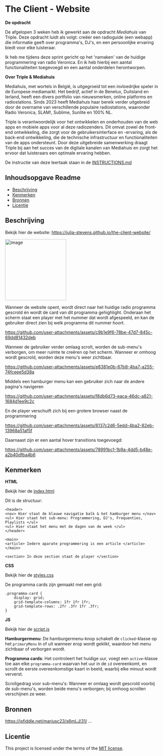 # The Client - Website

**De opdracht**

De afgelopen 3 weken heb ik gewerkt aan de opdracht _Mediahuis_ van Triple. Deze opdracht luidt als volgt: creëer een radioguide (een webapp) die informatie geeft over programma's, DJ's, en een persoonlijke ervaring biedt voor elke luisteraar. 

Ik heb me tijdens deze sprint gericht op het 'namaken' van de huidige programmering van radio Veronica. En ik heb hierbij een aantal functionaliteiten toegevoegd en een aantal onderdelen herontworpen. 

**Over Triple & Mediahuis**

Mediahuis, met wortels in België, is uitgegroeid tot een invloedrijke speler in de Europese mediamarkt. Het bedrijf, actief in de Benelux, Duitsland en Ierland, heeft een divers portfolio van nieuwsmerken, online platforms en radiostations. Sinds 2023 heeft Mediahuis haar bereik verder uitgebreid door de overname van verschillende populaire radiostations, waaronder Radio Veronica, SLAM!, Sublime, Sunlite en 100% NL. 

Triple is verantwoordelijk voor het ontwikkelen en onderhouden van de web apps en mobiele apps voor al deze radiozenders. Dit omvat zowel de front-end ontwikkeling, die zorgt voor de gebruikersinterface en -ervaring, als de back-end ontwikkeling, die de technische infrastructuur en functionaliteiten van de apps ondersteunt. Door deze uitgebreide samenwerking draagt Triple bij aan het succes van de digitale kanalen van Mediahuis en zorgt het ervoor dat luisteraars een optimale ervaring hebben.

De instructie van deze leertaak staan in de [INSTRUCTIONS.md](https://github.com/fdnd-task/the-client-website/blob/main/docs/INSTRUCTIONS.md)

## Inhoudsopgave Readme

  * [Beschrijving](#beschrijving)
  * [Kenmerken](#kenmerken)
  * [Bronnen](#bronnen)
  * [Licentie](#licentie)

## Beschrijving
<!-- In de Beschrijving staat hoe je project er uit ziet, hoe het werkt en wat je er mee kan. -->
<!-- Voeg een mooie poster visual toe 📸 -->
<!-- Voeg een link toe naar Github Pages 🌐-->

Bekijk hier de website: https://julia-stevens.github.io/the-client-website/

<img width="200" alt="image" src="https://github.com/user-attachments/assets/f9c9efef-e1fe-4c61-921b-a73dc14c9f2c">

Wanneer de website opent, wordt direct naar het huidige radio programma gescrold én wordt de card van dit programma gehighlight. Onderaan het scherm staat een player met het nummer dat wordt afgespeeld, en kan de gebruiker direct zien bij welk programma dit nummer hoort. 

https://github.com/user-attachments/assets/c9b1e9f6-78be-47d7-845c-69dd81432deb

Wanneer de gebruiker verder omlaag scrolt, worden de sub-menu's verborgen, om meer ruimte te creëren op het scherm. Wanneer er omhoog wordt gescrold, worden deze menu's weer zichtbaar. 

https://github.com/user-attachments/assets/e8381e0b-67b8-4ba7-a255-74fceee5d38a

Middels een hamburger menu kan een gebruiker zich naar de andere pagina's navigeren 

https://github.com/user-attachments/assets/f8db6d73-eaca-46dc-a821-1684d1ee9c2c

En de player verschuift zich bij een grotere browser naast de programmering

https://github.com/user-attachments/assets/6137c2d6-5edd-4ba2-82eb-13968a51af5f

Daarnaast zijn er een aantal hover transitions toegevoegd:  

https://github.com/user-attachments/assets/78991bc1-1b9a-4dd5-b48e-a2b40dfba4b6

## Kenmerken
<!-- Bij Kenmerken staat welke technieken zijn gebruikt en hoe. Wat is de HTML structuur? Wat zijn de belangrijkste dingen in CSS? Wat is er met Javascript gedaan en hoe? Misschien heb je een framwork of library gebruikt? -->

**HTML**

Bekijk hier de [index.html](https://github.com/julia-stevens/the-client-website/blob/main/index.html)

Dit is de structuur: 

```
<header>
<nav> Hier staat de blauwe navigatie balk & het hamburger menu </nav>
<ul> Hier staat het sub-menu: Programmering, DJ's, Frequenties, Playlists </ul>
<ul> Hier staat het menu met de dagen van de week </ul>
</header>

<main>
<article> Iedere aparate programmering is een article </article>
</main>

<section> In deze section staat de player </section>

```

**CSS**

Bekijk hier de [styles.css](https://github.com/julia-stevens/the-client-website/blob/main/styles/styles.css)

De programma cards zijn gemaakt met een grid: 
```
.programma-card {
    display: grid;
    grid-template-columns: 1fr 1fr 1fr;
    grid-template-rows: .2fr .3fr 1fr .3fr;
}
```

**JS**

Bekijk hier de [script.js](https://github.com/julia-stevens/the-client-website/blob/main/scripts/script.js)

**Hamburgermenu**: De hamburgermenu-knop schakelt de `clicked`-klasse op het `primaryMenu` in of uit wanneer erop wordt geklikt, waardoor het menu zichtbaar of verborgen wordt.

**Programma cards**: Het controleert het huidige uur, voegt een `active`-klasse toe aan elke `programma-card` waarvan het uur in de `id` overeenkomt, en scrollt de eerste overeenkomstige kaart in beeld, waarbij elke minuut wordt ververst.

Scrollgedrag voor sub-menu's: Wanneer er omlaag wordt gescrold voorbij de sub-menu's, worden beide menu's verborgen; bij omhoog scrollen verschijnen ze weer.

## Bronnen

https://jsfiddle.net/mariusc23/s6mLJ/31/
...

## Licentie

This project is licensed under the terms of the [MIT license](./LICENSE).
